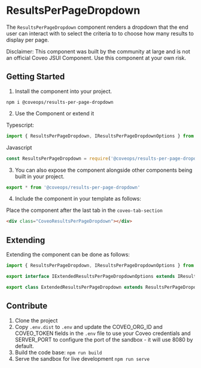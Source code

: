# ResultsPerPageDropdown

The `ResultsPerPageDropdown` component renders a dropdown that the end user can interact with to select the criteria to to choose how many results to display per page.

Disclaimer: This component was built by the community at large and is not an official Coveo JSUI Component. Use this component at your own risk.

## Getting Started

1. Install the component into your project.

```
npm i @coveops/results-per-page-dropdown
```

2. Use the Component or extend it

Typescript:

```javascript
import { ResultsPerPageDropdown, IResultsPerPageDropdownOptions } from '@coveops/results-per-page-dropdown';
```

Javascript

```javascript
const ResultsPerPageDropdown = require('@coveops/results-per-page-dropdown').ResultsPerPageDropdown;
```

3. You can also expose the component alongside other components being built in your project.

```javascript
export * from '@coveops/results-per-page-dropdown'
```

4. Include the component in your template as follows:

Place the component after the last tab in the `coveo-tab-section`

```html
<div class="CoveoResultsPerPageDropdown"></div>
```

## Extending

Extending the component can be done as follows:

```javascript
import { ResultsPerPageDropdown, IResultsPerPageDropdownOptions } from "@coveops/results-per-page-dropdown";

export interface IExtendedResultsPerPageDropdownOptions extends IResultsPerPageDropdownOptions {}

export class ExtendedResultsPerPageDropdown extends ResultsPerPageDropdown {}
```

## Contribute

1. Clone the project
2. Copy `.env.dist` to `.env` and update the COVEO_ORG_ID and COVEO_TOKEN fields in the `.env` file to use your Coveo credentials and SERVER_PORT to configure the port of the sandbox - it will use 8080 by default.
3. Build the code base: `npm run build`
4. Serve the sandbox for live development `npm run serve`
